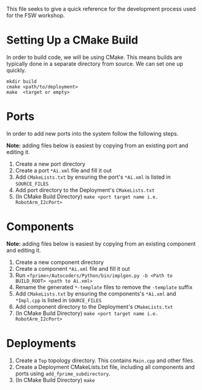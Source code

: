 This file seeks to give a quick reference for the development process used for the FSW workshop.

# Setting Up a CMake Build

In order to build code, we will be using CMake. This means builds are typically done in a separate
directory from source.  We can set one up quickly.

```
mkdir build
cmake <path/to/deployment>
make  <target or empty>
```

# Ports

In order to add new ports into the system follow the following steps.

**Note:** adding files below is easiest by copying from an existing port and editing it.

1. Create a new port directory 
2. Create a port `*Ai.xml` file and fill it out
3. Add `CMakeLists.txt` by ensuring the port's `*Ai.xml` is listed in `SOURCE_FILES`
4. Add port directory to the Deployment's `CMakeLists.txt`
5. (In CMake Build Directory) `make <port target name i.e. RobotArm_I2cPort>`

# Components

**Note:** adding files below is easiest by copying from an existing component and editing it.

1. Create a new component directory 
2. Create a component `*Ai.xml` file and fill it out
3. Run `<fprime>/Autocoders/Python/bin/implgen.py -b <Path to BUILD_ROOT> <path to Ai.xml>`
4. Rename the generated `*-template` files to remove the `-template` suffix
5. Add `CMakeLists.txt` by ensuring the components's `*Ai.xml` and `*Impl.cpp` is listed in `SOURCE_FILES`
6. Add component directory to the Deployment's `CMakeLists.txt`
7. (In CMake Build Directory) `make <port target name i.e. RobotArm_I2cPort>`


# Deployments

1. Create a `Top` topology directory. This contains `Main.cpp` and other files.
2. Create a Deployment CMakeLists.txt file, including all components and ports using `add_fprime_subdirectory`.
3. (In CMake Build Directory) `make`
